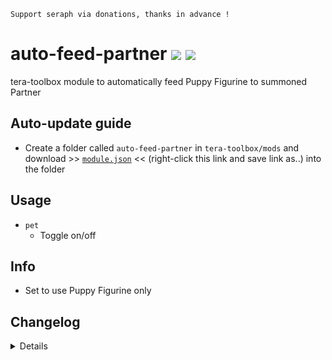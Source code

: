 ```
Support seraph via donations, thanks in advance !
```

# auto-feed-partner [![](https://img.shields.io/badge/paypal-donate-333333.svg?colorA=0070BA&colorB=333333)](https://www.paypal.me/seraphinush) [![](https://img.shields.io/badge/patreon-pledge-333333.svg?colorA=F96854&colorB=333333)](https://www.patreon.com/seraphinush)
tera-toolbox module to automatically feed Puppy Figurine to summoned Partner

## Auto-update guide
- Create a folder called `auto-feed-partner` in `tera-toolbox/mods` and download >> [`module.json`](https://raw.githubusercontent.com/seraphinush-gaming/auto-feed-partner/master/module.json) << (right-click this link and save link as..) into the folder

## Usage
- `pet`
  - Toggle on/off

## Info
- Set to use Puppy Figurine only

## Changelog
<details>

    2.01
    - Deprecated
    2.00
    - Removed spawning partner option
    - Removed `set` option
    1.03
    - Removed `fishing` option
    1.02
    - Added respawn feature upon changing zone after fishing
    - Added dynamic definition load
    1.01
    - Incorporated `tera-game-state`
    - Added mount check
    1.00
    - Initial commit

</details>